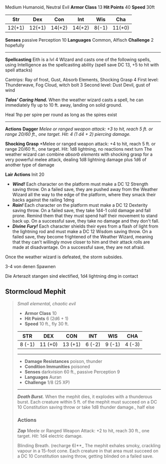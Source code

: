 Medium Humanoid, Neutral Evil
**Armor Class** 13
**Hit Points** 40 
**Speed** 30ft  

| Str    | Dex    | Con    | Int    | Wis   | Cha    |
| ------ | ------ | ------ | ------ | ----- | ------ |
| 12(+1) | 12(+1) | 14(+2) | 14(+2) | 8(-1) | 11(+0) |
**Senses** passive Perception 10
**Languages** Common, Alfisch
**Challenge** 2 hopefully

---
**Spellcasting** 
Eith is a lvl 4 WIzard and casts one of the following spells, using Intelligence as the spellcasting ability (spell save DC 13, +5 to hit with spell attacks)

Cantrips: Ray of frost, Gust, Absorb Elements, Shocking Grasp
4 First level: Thunderwave, Fog Cloud, witch bolt
3 Second level: Dust Devil, gust of wind

_**Talos' Caring Hand.**_ When the weather wizard casts a spell, he can immediately fly up to 10 ft. away, landing on solid ground.

Heal 1hp per spire per round as long as the spires exist

---
**Actions**
**Dagger** *Melee or ranged weapon attack: +3 to hit, reach 5 ft. or
range 20/60 ft., one target. Hit: 4 (1 d4 + 2) piercing damage.*

**Shocking Grasp** *Melee or ranged weapon attack: +4 to hit, reach 5 ft. or
range 20/60 ft., one target. Hit: 1d8 lightning, no reactions next turn
The weather wizard can combine _absorb elements_ with shocking grasp for a very powerful melee attack, dealing 1d8 lightning damage plus 1d6 of another type of damage

**Lair Actions** Init 20
- _**Wind!**_ Each character on the platform must make a DC 12 Strength saving throw. On a failed save, they are pushed away from the Weather Wizard all the way to the edge of the platform, where they smack their backs against the railing 1dmg
- _**Rain!**_ Each character on the platform must make a DC 12 Dexterity saving throw. On a failed save, they take 1d4-1 cold damage and fall prone. Remind them that they must spend half their movement to stand back up. On a successful save, they take no damage and they don't fall.
- _**Divine Fury!**_ Each character shields their eyes from a flash of light from the lightning rod and must make a DC 12 Wisdom saving throw. On a failed save, they become frightened of the Weather Wizard, meaning that they can't willingly move closer to him and their attack rolls are made at disadvantage. On a successful save, they are not afraid.

Once the weather wizard is defeated, the storm subsides.

3-4 von denen Spawnen

Die Arterazit stangen sind electified, 1d4 lightning dmg in contact
## Stormcloud Mephit
> _Small elemental, chaotic evil_
> - **Armor Class** 10
> - **Hit Points** 6 (2d6 + 1)
> - **Speed** 10 ft., fly 30 ft.
> 
> |STR|DEX|CON|INT|WIS|CHA|
> |---|---|---|---|---|---|
> |8 (-1)|11 (+0)|13 (+1)|6 (-2)|9 (-1)|4 (-3)|
> 
> ---
> 
> - **Damage Resistances** poison, thunder
> - **Condition Immunities** poisoned
> - **Senses** darkvision 60 ft., passive Perception 9
> - **Languages** Auran
> - **Challenge** 1/8 (25 XP)
> 
> ---
> 
> _**Death Burst.**_ When the mephit dies, it explodes with a thunderous burst. Each creature within 5 ft. of the mephit must succeed on a DC 10 Constitution saving throw or take 1d8 thunder damage., half else
> 
> ### Actions
> 
> _**Zap**_ Meele or Ranged Weapon Attack: +2 to hit, reach 30 ft., one target. _Hit:_ 1d4 electric damage.
> 
> Blinding Breath. (recharge 6)**_ The mephit exhales smoky, crackling vapour in a 15-foot cone. Each creature in that area must succeed on a DC 10 Constitution saving throw, getting blinded on a failed save.